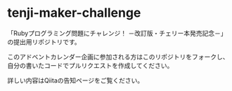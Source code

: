 # tenji-maker-challenge
「Rubyプログラミング問題にチャレンジ！ －改訂版・チェリー本発売記念－」の提出用リポジトリです。

このアドベントカレンダー企画に参加される方はこのリポジトリをフォークし、自分の書いたコードでプルリクエストを作成してください。

詳しい内容はQiitaの告知ページをご覧ください。

